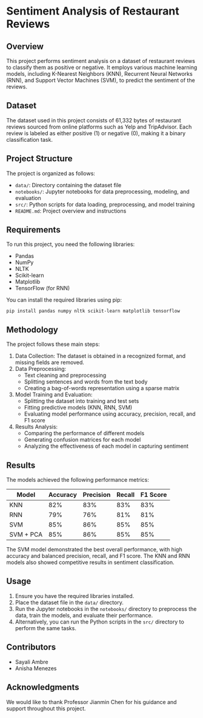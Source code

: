# Sentiment Analysis of Restaurant Reviews

## Overview
This project performs sentiment analysis on a dataset of restaurant reviews to classify them as positive or negative. It employs various machine learning models, including K-Nearest Neighbors (KNN), Recurrent Neural Networks (RNN), and Support Vector Machines (SVM), to predict the sentiment of the reviews.

## Dataset
The dataset used in this project consists of 61,332 bytes of restaurant reviews sourced from online platforms such as Yelp and TripAdvisor. Each review is labeled as either positive (1) or negative (0), making it a binary classification task.

## Project Structure
The project is organized as follows:
- `data/`: Directory containing the dataset file
- `notebooks/`: Jupyter notebooks for data preprocessing, modeling, and evaluation
- `src/`: Python scripts for data loading, preprocessing, and model training
- `README.md`: Project overview and instructions

## Requirements
To run this project, you need the following libraries:
- Pandas
- NumPy
- NLTK
- Scikit-learn
- Matplotlib
- TensorFlow (for RNN)

You can install the required libraries using pip:
```
pip install pandas numpy nltk scikit-learn matplotlib tensorflow
```

## Methodology
The project follows these main steps:
1. Data Collection: The dataset is obtained in a recognized format, and missing fields are removed.
2. Data Preprocessing:
   - Text cleaning and preprocessing
   - Splitting sentences and words from the text body
   - Creating a bag-of-words representation using a sparse matrix
3. Model Training and Evaluation:
   - Splitting the dataset into training and test sets
   - Fitting predictive models (KNN, RNN, SVM)
   - Evaluating model performance using accuracy, precision, recall, and F1 score
4. Results Analysis:
   - Comparing the performance of different models
   - Generating confusion matrices for each model
   - Analyzing the effectiveness of each model in capturing sentiment

## Results
The models achieved the following performance metrics:

| Model      | Accuracy | Precision | Recall | F1 Score |
|------------|----------|-----------|--------|----------|
| KNN        | 82%      | 83%       | 83%    | 83%      |
| RNN        | 79%      | 76%       | 81%    | 81%      |
| SVM        | 85%      | 86%       | 85%    | 85%      |
| SVM + PCA  | 85%      | 86%       | 85%    | 85%      |

The SVM model demonstrated the best overall performance, with high accuracy and balanced precision, recall, and F1 score. The KNN and RNN models also showed competitive results in sentiment classification.

## Usage
1. Ensure you have the required libraries installed.
2. Place the dataset file in the `data/` directory.
3. Run the Jupyter notebooks in the `notebooks/` directory to preprocess the data, train the models, and evaluate their performance.
4. Alternatively, you can run the Python scripts in the `src/` directory to perform the same tasks.

## Contributors
- Sayali Ambre
- Anisha Menezes

## Acknowledgments
We would like to thank Professor Jianmin Chen for his guidance and support throughout this project.
